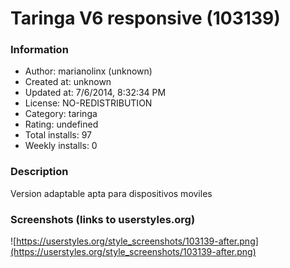 # Taringa V6 responsive (103139)

### Information
- Author: marianolinx (unknown)
- Created at: unknown
- Updated at: 7/6/2014, 8:32:34 PM
- License: NO-REDISTRIBUTION
- Category: taringa
- Rating: undefined
- Total installs: 97
- Weekly installs: 0


### Description
Version adaptable apta para dispositivos moviles


### Screenshots (links to userstyles.org)
![https://userstyles.org/style_screenshots/103139-after.png](https://userstyles.org/style_screenshots/103139-after.png)


